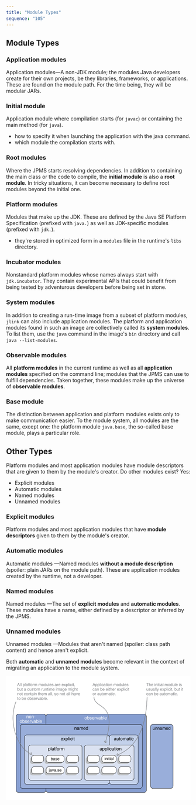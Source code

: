 ```yaml
---
title: "Module Types"
sequence: "105"
---
```


## Module Types

### Application modules

Application modules—A non-JDK module;
the modules Java developers create for their own projects, be they libraries, frameworks, or applications.
These are found on the module path. For the time being, they will be modular JARs.

### Initial module

Application module where compilation starts (for `javac`) or containing the main method (for `java`).

- how to specify it when launching the application with the java command.
- which module the compilation starts with.

### Root modules

Where the JPMS starts resolving dependencies.
In addition to containing the main class or the code to compile,
the **initial module** is also a **root module**.
In tricky situations, it can become necessary to define root modules beyond the initial one.

### Platform modules

Modules that make up the JDK.
These are defined by the Java SE Platform Specification (prefixed with `java.`)
as well as JDK-specific modules (prefixed with `jdk.`).

- they're stored in optimized form in a `modules` file in the runtime's `libs` directory.

### Incubator modules

Nonstandard platform modules whose names always start with `jdk.incubator`.
They contain experimental APIs
that could benefit from being tested by adventurous developers before being set in stone.

### System modules

In addition to creating a run-time image from a subset of platform modules,
`jlink` can also include application modules.
The platform and application modules found in such an image are collectively called its **system modules**.
To list them, use the `java` command in the image's `bin` directory and call `java --list-modules`.

### Observable modules

All **platform modules** in the current runtime as well as all **application modules** specified on the command line;
modules that the JPMS can use to fulfill dependencies.
Taken together, these modules make up the universe of **observable modules**.

### Base module

The distinction between application and platform modules exists only to make communication easier.
To the module system, all modules are the same, except one: the platform module `java.base`,
the so-called base module, plays a particular role.

## Other Types

Platform modules and most application modules have module descriptors that are given to them by the module's creator.
Do other modules exist? Yes:

- Explicit modules
- Automatic modules
- Named modules
- Unnamed modules

### Explicit modules

Platform modules and most application modules that have **module descriptors** given to them by the module's creator.

### Automatic modules

Automatic modules —Named modules **without a module description**
(spoiler: plain JARs on the module path).
These are application modules created by the runtime, not a developer.

### Named modules

Named modules —The set of **explicit modules** and **automatic modules**.
These modules have a name, either defined by a descriptor or inferred by the JPMS.

### Unnamed modules

Unnamed modules —Modules that aren't named (spoiler: class path content) and hence aren't explicit.

Both **automatic** and **unnamed modules** become relevant in the context of
migrating an application to the module system.

![](/assets/images/java/module/module-types.png)



